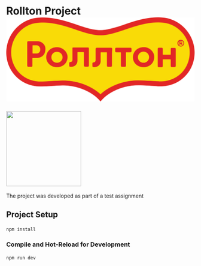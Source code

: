 # Rollton Project ![Логотип компании Роллтон](https://github.com/Racio-begin/Rollton/blob/main/src/img/logo-header.png)

<img src="[http://url.to/image.png](https://github.com/Racio-begin/Rollton/blob/main/src/img/logo-header.png)" width="200" height="200">


The project was developed as part of a test assignment

## Project Setup

```sh
npm install
```

### Compile and Hot-Reload for Development

```sh
npm run dev
```
